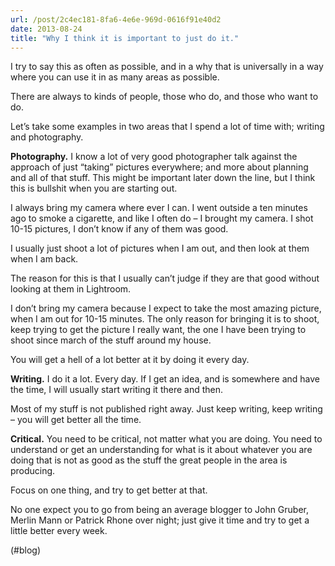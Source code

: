 ```yaml
---
url: /post/2c4ec181-8fa6-4e6e-969d-0616f91e40d2
date: 2013-08-24
title: "Why I think it is important to just do it."
---
```


I try to say this as often as possible, and in a why that is universally in a way where you can use it in as many areas as possible.



There are always to kinds of people, those who do, and those who want to do.



Let&#8217;s take some examples in two areas that I spend a lot of time with; writing and photography.



**Photography.** I know a lot of very good photographer talk against the approach of just &#8220;taking&#8221; pictures everywhere; and more about planning and all of that stuff. This might be important later down the line, but I think this is bullshit when you are starting out.



I always bring my camera where ever I can. I went outside a ten minutes ago to smoke a cigarette, and like I often do – I brought my camera. I shot 10-15 pictures, I don&#8217;t know if any of them was good.



I usually just shoot a lot of pictures when I am out, and then look at them when I am back.



The reason for this is that I usually can&#8217;t judge if they are that good without looking at them in Lightroom.



I don&#8217;t bring my camera because I expect to take the most amazing picture, when I am out for 10-15 minutes. The only reason for bringing it is to shoot, keep trying to get the picture I really want, the one I have been trying to shoot since march of the stuff around my house.



You will get a hell of a lot better at it by doing it every day.



**Writing.** I do it a lot. Every day. If I get an idea, and is somewhere and have the time, I will usually start writing it there and then.



Most of my stuff is not published right away. Just keep writing, keep writing – you will get better all the time.



**Critical.** You need to be critical, not matter what you are doing. You need to understand or get an understanding for what is it about whatever you are doing that is not as good as the stuff the great people in the area is producing.



Focus on one thing, and try to get better at that.



No one expect you to go from being an average blogger to John Gruber, Merlin Mann or Patrick Rhone over night; just give it time and try to get a little better every week.



(#blog)
